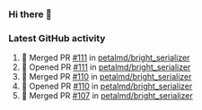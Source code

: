 ### Hi there 👋


### Latest GitHub activity
<!--START_SECTION:activity-->
1. 🎉 Merged PR [#111](https://github.com/petalmd/bright_serializer/pull/111) in [petalmd/bright_serializer](https://github.com/petalmd/bright_serializer)
2. 💪 Opened PR [#111](https://github.com/petalmd/bright_serializer/pull/111) in [petalmd/bright_serializer](https://github.com/petalmd/bright_serializer)
3. 🎉 Merged PR [#110](https://github.com/petalmd/bright_serializer/pull/110) in [petalmd/bright_serializer](https://github.com/petalmd/bright_serializer)
4. 💪 Opened PR [#110](https://github.com/petalmd/bright_serializer/pull/110) in [petalmd/bright_serializer](https://github.com/petalmd/bright_serializer)
5. 🎉 Merged PR [#107](https://github.com/petalmd/bright_serializer/pull/107) in [petalmd/bright_serializer](https://github.com/petalmd/bright_serializer)
<!--END_SECTION:activity-->

<!--
**Bhacaz/bhacaz** is a ✨ _special_ ✨ repository because its `README.md` (this file) appears on your GitHub profile.

Here are some ideas to get you started:

- 🔭 I’m currently working on ...
- 🌱 I’m currently learning ...
- 👯 I’m looking to collaborate on ...
- 🤔 I’m looking for help with ...
- 💬 Ask me about ...
- 📫 How to reach me: ...
- 😄 Pronouns: ...
- ⚡ Fun fact: ...
-->
